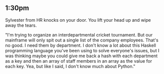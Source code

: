 ## 1:30pm

Sylvester from HR knocks on your door. You lift your head up and wipe away the tears.

"I'm trying to organize an interdepartmental cricket tournament. But our mainframe will only spit out a single list of the company employees. That's no good. I need them by department. I don't know a lot about this Haskell programming language you've been using to solve everyone's issues, but I was thinking maybe you could give me back a hash with each department as a key and then an array of staff members in an array as the value for each key. Yea, but like I said, I don't know much about Python."